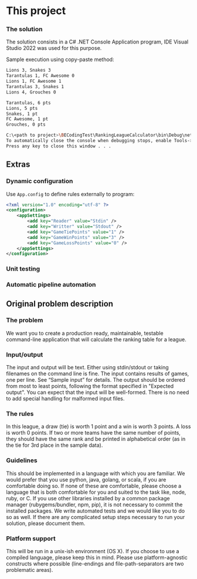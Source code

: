 ﻿
# This project

### The solution

The solution consists in a C# .NET Console Application program, IDE Visual Studio 2022 was used for this purpose.


Sample execution using copy-paste method:

```bash
Lions 3, Snakes 3
Tarantulas 1, FC Awesome 0
Lions 1, FC Awesome 1
Tarantulas 3, Snakes 1
Lions 4, Grouches 0

Tarantulas, 6 pts
Lions, 5 pts
Snakes, 1 pt
FC Awesome, 1 pt
Grouches, 0 pts

C:\<path to project>\BECodingTest\RankingLeagueCalculator\bin\Debug\net8.0\RankingLeagueCalculator.exe (process 22024) exited with code 0.
To automatically close the console when debugging stops, enable Tools->Options->Debugging->Automatically close the console when debugging stops.
Press any key to close this window . . .
```


## Extras

### Dynamic configuration

Use `App.config` to define rules externally to program:

```xml
<?xml version="1.0" encoding="utf-8" ?>
<configuration>
	<appSettings>
		<add key="Reader" value="Stdin" />
		<add key="Writter" value="Stdout" />
		<add key="GameTiePoints" value="1" />
		<add key="GameWinPoints" value="3" />
		<add key="GameLossPoints" value="0" />
	</appSettings>
</configuration>
```

### Unit testing

### Automatic pipeline automation


## Original problem description

### The problem

We want you to create a production ready, maintainable, testable command-line application that will calculate the ranking table for a league.


### Input/output

The input and output will be text. Either using stdin/stdout or taking filenames on the command line is fine. The input contains results of games, one per line. See “Sample input” for details. The output should be ordered from most to least points, following the format specified in "Expected output". You can expect that the input will be well-formed. There is no need to add special handling for
malformed input files.


### The rules

In this league, a draw (tie) is worth 1 point and a win is worth 3 points. A loss is worth 0 points. If two or more teams have the same number of points, they should have the same rank and be printed in alphabetical order (as in the tie for 3rd place in the sample data).

### Guidelines

This should be implemented in a language with which you are familiar. We would prefer that you use python, java, golang, or scala, if you are comfortable doing so. If none of these are comfortable, please choose a language that is both comfortable for you and suited to the task like, node, ruby, or C. If you use other libraries installed by a common package manager (rubygems/bundler, npm, pip), it is not necessary to commit the installed packages. We write automated tests and we would like you to do so as well. If there are any complicated setup steps necessary to run your solution, please document them.

### Platform support

This will be run in a unix-ish environment (OS X). If you choose to use a compiled language, please keep this in mind. Please use platform-agnostic constructs where possible (line-endings and file-path-separators are two problematic areas).
